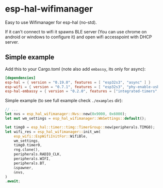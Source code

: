 # esp-hal-wifimanager
Easy to use Wifimanager for esp-hal (no-std).

If it can't connect to wifi it spawns BLE server (You can use chrome on android or windows to configure it)
and open wifi accesspoint with DHCP server.

## Simple example
Add this to your Cargo.toml (note also add `embassy`, its only for async):
```toml
[dependencies]
esp-hal = { version = "0.19.0", features = [ "esp32s3", "async" ] }
esp-wifi = { version = "0.7.1", features = [ "esp32s3", "phy-enable-usb", "coex" ] }
esp-hal-embassy = { version = "0.2.0", features = ["integrated-timers", "esp32s3"] }
```

Simple example (to see full example check `./examples` dir):
```rust
// ...
let nvs = esp_hal_wifimanager::Nvs::new(0x9000, 0x6000);
let mut wm_settings = esp_hal_wifimanager::WmSettings::default();

let timg0 = esp_hal::timer::timg::TimerGroup::new(peripherals.TIMG0);
let wifi_res = esp_hal_wifimanager::init_wm(
    esp_wifi::EspWifiInitFor::WifiBle,
    wm_settings,
    timg0.timer0,
    rng.clone(),
    peripherals.RADIO_CLK,
    peripherals.WIFI,
    peripherals.BT,
    &spawner,
    &nvs,
)
.await;
```
